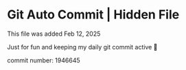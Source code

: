 # Git Auto Commit | Hidden File

This file was added Feb 12, 2025

Just for fun and keeping my daily git commit active 🤪

commit number: 1946645
